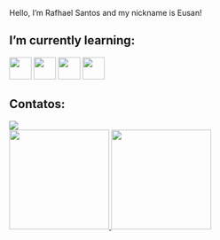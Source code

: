 Hello, I’m Rafhael Santos and my nickname is Eusan!

## I’m currently learning:

<img loading="lazy" src="https://cdn.jsdelivr.net/gh/devicons/devicon/icons/javascript/javascript-original.svg" width="40" height="40"/> <img loading="lazy" src="https://cdn.jsdelivr.net/gh/devicons/devicon/icons/git/git-original.svg" width="40" height="40"/> <img loading="lazy" src="https://cdn.jsdelivr.net/gh/devicons/devicon/icons/html5/html5-plain-wordmark.svg" width="40" height="40"/> <img loading="lazy" src="https://cdn.jsdelivr.net/gh/devicons/devicon/icons/css3/css3-plain-wordmark.svg" width="40" height="40"/>
## Contatos:

<div>
<a href = "mailto:eusanex@gail.com"><img loading="lazy" src="https://img.shields.io/badge/Gmail-D14836?style=for-the-badge&logo=gmail&logoColor=white" target="_blank"></a>

<div>
<a href="https://github.com/Eusanexd">
<img loading="lazy" height="180em" src="https://github-readme-stats.vercel.app/api/top-langs/?username=Eusanexd&layout=compact&langs_count=7&theme=dracula"/>
<img loading="lazy" height="180em" src="https://github-readme-stats.vercel.app/api?username=Eusanexd&show_icons=true&theme=dracula&include_all_commits=true&count_private=true"/>
</div>
